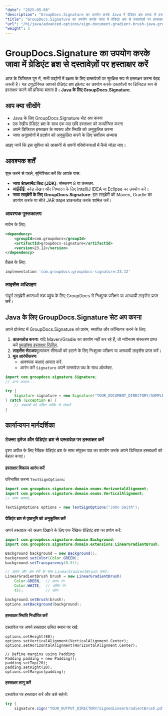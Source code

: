 ```yaml
---
"date": "2025-05-08"
"description": "GroupDocs.Signature का उपयोग करके Java में ग्रेडिएंट ब्रश प्रभाव से दस्तावेज़ों पर डिजिटल हस्ताक्षर करना सीखें। अपने दस्तावेज़ प्रबंधन को सुव्यवस्थित करें और सुरक्षा बढ़ाएँ।"
"title": "GroupDocs.Signature का उपयोग करके जावा में ग्रेडिएंट ब्रश से दस्तावेज़ों पर हस्ताक्षर करें"
"url": "/hi/java/advanced-options/sign-document-gradient-brush-java-groupdocs/"
"weight": 1
---
```


# GroupDocs.Signature का उपयोग करके जावा में ग्रेडिएंट ब्रश से दस्तावेज़ों पर हस्ताक्षर करें

आज के डिजिटल युग में, सभी उद्योगों में दक्षता के लिए दस्तावेज़ों पर सुरक्षित रूप से हस्ताक्षर करना बेहद ज़रूरी है। यह ट्यूटोरियल आपको ग्रेडिएंट ब्रश इफ़ेक्ट का उपयोग करके दस्तावेज़ों पर डिजिटल रूप से हस्ताक्षर करने की प्रक्रिया बताता है। **Java के लिए GroupDocs.Signature**.

## आप क्या सीखेंगे

- Java के लिए GroupDocs.Signature सेट अप करना
- एक रेखीय ग्रेडिएंट ब्रश के साथ एक पाठ छवि हस्ताक्षर को कार्यान्वित करना
- अपने डिजिटल हस्ताक्षर के स्वरूप और स्थिति को अनुकूलित करना
- जावा अनुप्रयोगों में प्रदर्शन को अनुकूलित करने के लिए सर्वोत्तम अभ्यास

आइए जानें कि इस सुविधा को आसानी से अपनी परियोजनाओं में कैसे जोड़ा जाए।

## आवश्यक शर्तें

शुरू करने से पहले, सुनिश्चित करें कि आपके पास:

- **जावा डेवलपमेंट किट (JDK)**: संस्करण 8 या उच्चतर.
- **आईडीई**: कोड लेखन और निष्पादन के लिए IntelliJ IDEA या Eclipse का उपयोग करें।
- **जावा लाइब्रेरी के लिए GroupDocs.Signature**: इस लाइब्रेरी को Maven, Gradle का उपयोग करके या सीधे JAR फ़ाइल डाउनलोड करके शामिल करें।

### आवश्यक पुस्तकालय

मावेन के लिए:
```xml
<dependency>
    <groupId>com.groupdocs</groupId>
    <artifactId>groupdocs-signature</artifactId>
    <version>23.12</version>
</dependency>
```

ग्रैडल के लिए:
```gradle
implementation 'com.groupdocs:groupdocs-signature:23.12'
```

### लाइसेंस अधिग्रहण

संपूर्ण लाइब्रेरी क्षमताओं तक पहुंच के लिए GroupDocs से निःशुल्क परीक्षण या अस्थायी लाइसेंस प्राप्त करें।

## Java के लिए GroupDocs.Signature सेट अप करना

अपने प्रोजेक्ट में GroupDocs.Signature को प्रारंभ, स्थापित और कॉन्फ़िगर करने के लिए:

1. **डाउनलोड करना**: यदि Maven/Gradle का उपयोग नहीं कर रहे हैं, तो नवीनतम संस्करण प्राप्त करें [ग्रुपडॉक्स हस्ताक्षर रिलीज़](https://releases.groupdocs.com/signature/java/).
2. **लाइसेंस सेटअप**मूल्यांकन सीमाओं को हटाने के लिए निःशुल्क परीक्षण या अस्थायी लाइसेंस प्राप्त करें।
3. **मूल आरंभीकरण**:
   - आवश्यक कक्षाएं आयात करें.
   - आरंभ करें `Signature` अपने दस्तावेज़ पथ के साथ ऑब्जेक्ट.

```java
import com.groupdocs.signature.Signature;
// अन्य आयात...

try {
    Signature signature = new Signature("YOUR_DOCUMENT_DIRECTORY/SAMPLE_PDF");
} catch (Exception e) {
    // अपवादों को उचित तरीके से संभालें
}
```

## कार्यान्वयन मार्गदर्शिका

### टेक्स्ट इमेज और ग्रेडिएंट ब्रश से दस्तावेज़ पर हस्ताक्षर करें

दृश्य अपील के लिए रैखिक ग्रेडिएंट ब्रश के साथ संयुक्त पाठ का उपयोग करके अपने डिजिटल हस्ताक्षरों को बेहतर बनाएं।

#### हस्ताक्षर विकल्प आरंभ करें

परिभाषित करना `TextSignOptions`:

```java
import com.groupdocs.signature.domain.enums.HorizontalAlignment;
import com.groupdocs.signature.domain.enums.VerticalAlignment;
// अन्य आयात...

TextSignOptions options = new TextSignOptions("John Smith");
```

#### ग्रेडिएंट ब्रश से पृष्ठभूमि को अनुकूलित करें

अपने हस्ताक्षर को अलग दिखाने के लिए एक रैखिक ग्रेडिएंट ब्रश का प्रयोग करें:

```java
import com.groupdocs.signature.domain.Background;
import com.groupdocs.signature.domain.extensions.LinearGradientBrush;

Background background = new Background();
background.setColor(Color.GREEN);
background.setTransparency(0.5f);

// आरंभ और अंत रंगों के साथ LinearGradientBrush बनाएं।
LinearGradientBrush brush = new LinearGradientBrush(
    Color.GREEN,  // प्रारंभ रंग
    Color.WHITE,  // अंतिम रंग
    45);          // कोण

background.setBrush(brush);
options.setBackground(background);
```

#### हस्ताक्षर स्थिति निर्धारित करें

दस्तावेज़ पर अपने हस्ताक्षर उचित स्थान पर रखें:

```java\options.setWidth(100);
options.setHeight(80);
options.setVerticalAlignment(VerticalAlignment.Center);
options.setHorizontalAlignment(HorizontalAlignment.Center);

// Define margins using Padding
Padding padding = new Padding();
padding.setTop(20);
padding.setRight(20);
options.setMargin(padding);
```

#### हस्ताक्षर लागू करें

दस्तावेज़ पर हस्ताक्षर करें और उसे सहेजें:

```java
try {
    signature.sign("YOUR_OUTPUT_DIRECTORY/SignedLinearGradientBrush.pdf\
